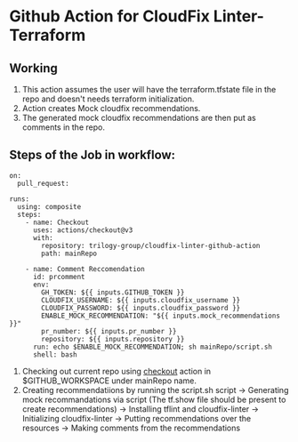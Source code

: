 # Github Action for CloudFix Linter-Terraform

## Working
1. This action assumes the user will have the terraform.tfstate file in the repo and doesn't needs terraform initialization.  
2. Action creates Mock cloudfix recommendations.  
3. The generated mock cloudfix recommendations are then put as comments in the repo.

## Steps of the Job in workflow:
```
on:
  pull_request:

runs:
  using: composite
  steps:
    - name: Checkout
      uses: actions/checkout@v3
      with:
        repository: trilogy-group/cloudfix-linter-github-action
        path: mainRepo

    - name: Comment Reccomendation
      id: prcomment
      env:
        GH_TOKEN: ${{ inputs.GITHUB_TOKEN }}
        CLOUDFIX_USERNAME: ${{ inputs.cloudfix_username }}
        CLOUDFIX_PASSWORD: ${{ inputs.cloudfix_password }}
        ENABLE_MOCK_RECOMMENDATION: "${{ inputs.mock_recommendations }}"
        pr_number: ${{ inputs.pr_number }}
        repository: ${{ inputs.repository }}
      run: echo $ENABLE_MOCK_RECOMMENDATION; sh mainRepo/script.sh
      shell: bash
```

1. Checking out current repo using [checkout](https://github.com/marketplace/actions/checkout) action in $GITHUB_WORKSPACE under mainRepo name.
2. Creating recommendatiions by running the script.sh script
  -> Generating mock recommandations via script (The tf.show file should be present to create recommendations)
  -> Installing tflint and cloudfix-linter 
  -> Initializing cloudfix-linter 
  -> Putting recommendations over the resources
  -> Making comments from the recommendations
